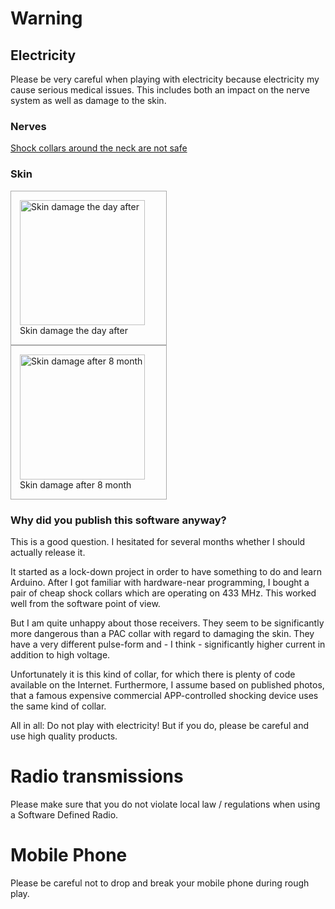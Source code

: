 # Warning

## Electricity

Please be very careful when playing with electricity because electricity
my cause serious medical issues. This includes both an impact on the
nerve system as well as damage to the skin.

### Nerves 

[Shock collars around the neck are not safe](https://threadreaderapp.com/thread/1292957970742087680.html)

### Skin

<div style="padding:1em; border: 1px #AAA solid; width: 220px; margin-right: 1em; float: left">
<img alt="Skin damage the day after" src="https://drive.google.com/uc?export=view&id=1rIxe512f4U99w-d3UyO9osXgcslo4aUV" width="200"><br>
Skin damage the day after
</div>

<div style="padding:1em; border: 1px #AAA solid; width: 220px; float: left">
<img alt="Skin damage after 8 month" src="https://drive.google.com/uc?export=view&id=1crnB7FcD3w_kUqqiNC0t9Hj6Sz86gjp1" width="200"><br>
Skin damage after 8 month
</div>

<br style="clear: both">

### Why did you publish this software anyway?

This is a good question. I hesitated for several months whether I should
actually release it. 

It started as a lock-down project in order to have something to do and
learn Arduino. After I got familiar with hardware-near programming,
I bought a pair of cheap shock collars which are operating on 433 MHz.
This worked well from the software point of view.

But I am quite unhappy about those receivers. They seem to be significantly
more dangerous than a PAC collar with regard to damaging the skin.
They have a very different pulse-form and - I think - significantly higher
current in addition to high voltage.

Unfortunately it is this kind of collar, for which there is plenty of 
code available on the Internet. Furthermore, I assume based on
published photos, that a famous expensive commercial APP-controlled
shocking device uses the same kind of collar.

All in all: Do not play with electricity! But if you do, please be careful
and use high quality products.


# Radio transmissions

Please make sure that you do not violate local law / regulations when using
a Software Defined Radio.


# Mobile Phone

Please be careful not to drop and break your mobile phone during rough play.
